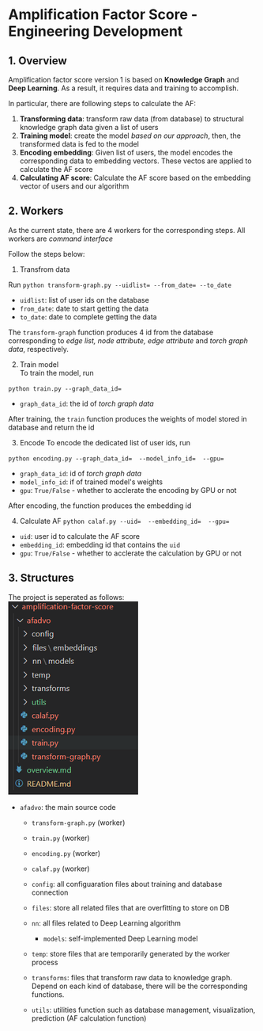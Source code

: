 # Amplification Factor Score - Engineering Development

## 1. Overview

Amplification factor score version 1 is based on **Knowledge Graph** and **Deep Learning**. As a result, it requires data and training to accomplish.

In particular, there are following steps to calculate the AF:
1. **Transforming data**: transform raw data (from database) to structural knowledge graph data given a list of users
2. **Training model**: create the model *based on our approach*, then, the transformed data is fed to the model
3. **Encoding embedding**: Given list of users, the model encodes the corresponding data to embedding vectors. These vectos are applied to calculate the AF score
4. **Calculating AF score**: Calculate the AF score based on the embedding vector of users and our algorithm

## 2. Workers
As the current state, there are $4$ workers for the corresponding steps. All workers are *command interface*

Follow the steps below:
1.  Transfrom data

Run 
`python transform-graph.py --uidlist= --from_date= --to_date`

* `uidlist`: list of user ids on the database
* `from_date`: date to start getting the data
* `to_date`: date to complete getting the data

The `transform-graph` function produces $4$ id from the database corresponding to *edge list, node attribute, edge attribute* and *torch graph data*, respectively.

2. Train model  
To train the model, run

`python train.py --graph_data_id= `

* `graph_data_id`: the id of *torch graph data*

After training, the `train` function produces the weights of model stored in database and return the id

3. Encode
To encode the dedicated list of user ids, run

`python encoding.py --graph_data_id=  --model_info_id=  --gpu=  `

* `graph_data_id`: id of *torch graph data*
* `model_info_id`: if of trained model's weights
* `gpu`: `True/False` - whether to acclerate the encoding by GPU or not

After encoding, the function produces the embedding id

4. Calculate AF
`python calaf.py --uid=  --embedding_id=  --gpu= `

* `uid`: user id to calculate the AF score 
* `embedding_id`: embedding id that contains the `uid`
* `gpu`: `True/False` - whether to acclerate the calculation by GPU or not

## 3. Structures
The project is seperated as follows:  
![img](project_structure.PNG)

* `afadvo`: the main source code
    * `transform-graph.py` (worker)
    * `train.py` (worker)
    * `encoding.py` (worker)
    * `calaf.py` (worker)

    * `config`: all configuaration files about training and database connection
    * `files`: store all related files that are overfitting to store on DB
    * `nn`: all files related to Deep Learning algorithm
        * `models`: self-implemented Deep Learning model
    * `temp`: store files that are temporarily generated by the worker process
    * `transforms`: files that transform raw data to knowledge graph. Depend on each kind of database, there will be the corresponding functions.
    * `utils`: utilities function such as database management, visualization, prediction (AF calculation function)




